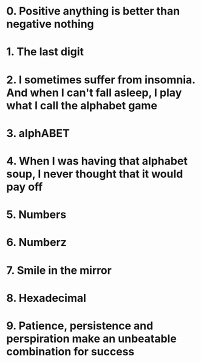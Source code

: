 # 0. Positive anything is better than negative nothing
# 1. The last digit
# 2. I sometimes suffer from insomnia. And when I can't fall asleep, I play what I call the alphabet game
# 3. alphABET
# 4. When I was having that alphabet soup, I never thought that it would pay off
# 5. Numbers
# 6. Numberz
# 7. Smile in the mirror
# 8. Hexadecimal
# 9. Patience, persistence and perspiration make an unbeatable combination for success
